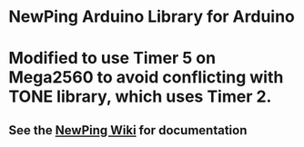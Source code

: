 # NewPing Arduino Library for Arduino

# Modified to use Timer 5 on Mega2560 to avoid conflicting with TONE library, which uses Timer 2.

## See the [NewPing Wiki](https://bitbucket.org/teckel12/arduino-new-ping/wiki/Home) for documentation